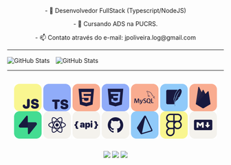 
<p align="center">- 🔭 Desenvolvedor FullStack (Typescript/NodeJS)</p>
<p align="center">- 🌱 Cursando ADS na PUCRS.</p>
<p align="center">- 📫 Contato através do e-mail: jpoliveira.log@gmail.com</p>

---
<div style="display: inline-block" align="center">
  <img 
    align="center" 
    alt="GitHub Stats" 
    height="200" 
    style="padding-right: 10px;" 
    src="https://github-readme-stats.vercel.app/api/top-langs/?username=silvaoliveirajoao&layout=donut&theme=onedark&custom_title=Linguagens%20mais%20utilizadas&locale=pt-br" 
  /> 
<img 
      align="center" 
      alt="GitHub Stats" 
      height="200"
      src="https://github-readme-stats.vercel.app/api?username=silvaoliveirajoao&show_icons=true&theme=onedark&locale=pt-br" 
  />
</div>

---
<br>
<div style="display: inline-block" align="center">
  <img align="center" alt="JavaScript" height="64" width="64" src="https://github.com/Nighty3098/DevIcons/blob/main/badges/badges_javascript.png?raw=true" />
  <img align="center" alt="TypeScript" height="64" width="64" src="https://github.com/Nighty3098/DevIcons/blob/main/badges/badges_typescript.png?raw=true" />
  <img align="center" alt="HTML" height="64" width="64" src="https://github.com/Nighty3098/DevIcons/blob/main/badges/badges_html.png?raw=true" />
  <img align="center" alt="CSS" height="64" width="64" src="https://github.com/Nighty3098/DevIcons/blob/main/badges/badges_css.png?raw=true" />
  <img align="center" alt="MySQL" height="64" width="64" src="https://github.com/Nighty3098/DevIcons/blob/main/badges/badges_sql.png?raw=true" />
  <img align="center" alt="SQLite" height="64" width="64" src="https://github.com/Nighty3098/DevIcons/blob/main/badges/badges_sqlite.png?raw=true" />
  <img align="center" alt="Firebase" height="64" width="64" src="https://github.com/Nighty3098/DevIcons/blob/main/badges/badges_firebase.png?raw=true" />
  <img align="center" alt="Supabase" height="64" width="64" src="https://github.com/Nighty3098/DevIcons/blob/main/badges/badges_supabase.png?raw=true" />
  <img align="center" alt="React" height="64" width="64" src="https://github.com/Nighty3098/DevIcons/blob/main/badges/badges_react.png?raw=true" />
  <img align="center" alt="APIs" height="64" width="64" src="https://github.com/Nighty3098/DevIcons/blob/main/badges/badges_api.png?raw=true" />
  <img align="center" alt="GitHub" height="64" width="64" src="https://github.com/Nighty3098/DevIcons/blob/main/badges/badges_git.png?raw=true" />
  <img align="center" alt="PrismaORM" height="64" width="64" src="https://github.com/Nighty3098/DevIcons/blob/main/badges/badges_prisma.png?raw=true" />
  <img align="center" alt="Figma" height="64" width="64" src="https://github.com/Nighty3098/DevIcons/blob/main/badges/badges_figma.png?raw=true" />
  <img align="center" alt="Markdown" height="64" width="64" src="https://github.com/Nighty3098/DevIcons/blob/main/badges/badges_markdown.png?raw=true" />
</div>

##

<div align="center">
  <a href="mailto:jpoliveira.log@gmail.com" target="_blank"><img src="https://img.shields.io/badge/Gmail-D14836?style=for-the-badge&logo=gmail&logoColor=white" target="_blank"></a>
  <a href="https://www.linkedin.com/in/silvaoliveirajoao/" target="_blank"><img src="https://img.shields.io/badge/LinkedIn-0077B5?style=for-the-badge&logo=linkedin&logoColor=white" target="_blank"></a>
  <a href="https://www.instagram.com/highjhones/" target="_blank"><img src="https://img.shields.io/badge/Instagram-E4405F?style=for-the-badge&logo=instagram&logoColor=white" target="_blank"></a>
</div>
